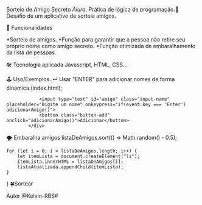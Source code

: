 ﻿Sorteio de Amigo Secreto *Alura*.
 Prática de lógica de programação.🫠
 Desafio de um aplicativo de sorteia amigos.

🚀 Funcionalidades

*Sorteio de amigos.
*Função para garantir que a pessoa não retire seu próprio nome como amigo secreto.
*Função otimizada de embaralhamento da lista de pessoas.

🛠 Tecnologia aplicada
Javascript, HTML, CSS...

🕹 Uso/Exemplos.
↵ Usar "ENTER" para adicionar nomes de forma dinamica.(index.html);

                <input type="text" id="amigo" class="input-name" placeholder="Digite um nome" onkeypress="if(event.key === 'Enter') adicionarAmigo()">
                <button class="button-add" onclick="adicionarAmigo()">Adicionar</button>
            </div>


🌪️ Embaralha amigos
listaDeAmigos.sort(() => Math.random() - 0.5);

    for (let i = 0; i < listaDeAmigos.length; i++) {
        let itemLista = document.createElement("li");
        itemLista.innerHTML = listaDeAmigos[i];
        listaAtualizada.appendChild(itemLista);
    }
}
🍀Sortear     

Autor
@Kelvin-RBS# 

